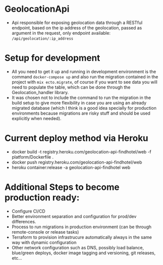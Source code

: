 # GeolocationApi

- Api responsible for exposing geolocation data through a RESTful endpoint, based on the ip address of the geolocation, passed as argument in the request, only endpoint available: ```/api/geolocation/:ip_address```

# Setup for development

- All you need to get it up and running in development environment is the command ```docker-compose up``` and also run the migration contained in the project with ```mix ecto.migrate```, of course if you want to see data you will need to populate the table, which can be done through the Geolocation_handler library.
- It was chosen not to include the command to run the migration in the build setup to give more flexibility in case you are using an already migrated database (which I think is a good idea specially for production environments because migrations are risky stuff and should be used explicitly when needed).

# Current deploy method via Heroku

- docker build -t registry.heroku.com/geolocation-api-findhotel/web -f platform/Dockerfile .
- docker push registry.heroku.com/geolocation-api-findhotel/web
- heroku container:release -a geolocation-api-findhotel web

# Additional Steps to become production ready:

- Configure CI/CD
- Better environment separation and configuration for prod/dev differences.
- Process to run migrations in production environment (can be through remote-console or release tasks)
- Terraform to provision infrastrucure automatically always in the same way with dynamic configuration
- Other network configuration such as DNS, possibly load balance, blue/green deploys, docker image tagging and versioning, git releases, etc...
